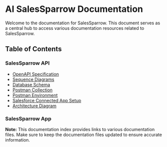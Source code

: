 # AI SalesSparrow Documentation

Welcome to the documentation for SalesSparrow. This document serves as a central hub to access various documentation resources related to SalesSparrow.

## Table of Contents

### SalesSparrow API
- [OpenAPI Specification](./openApiSpecifications/index.md)
- [Sequence Diagrams](./sequenceDiagrams/index.md)
- [Database Schema](dbSchema.dbml)
- [Postman Collection](./postman/AI-Sales-Sparrow.postman_collection.json)
- [Postman Environment](./postman/AI-Sales-Sparrow-local.postman_environment.json)
- [Salesforce Connected App Setup](salesforceConnectedAppSetup.md)
- [Architecture Diagram](SalesSparrowArchitecture.svg)

### SalesSparrow App

**Note:** This documentation index provides links to various documentation files. Make sure to keep the documentation files updated to ensure accurate information.